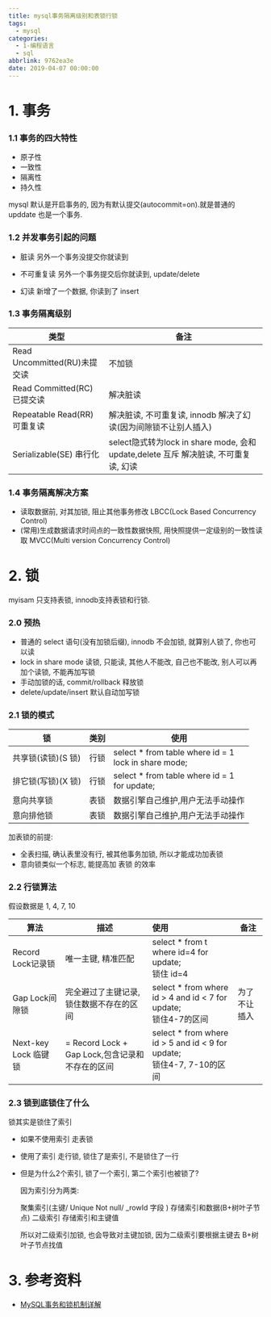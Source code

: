 ```yaml
---
title: mysql事务隔离级别和表锁行锁
tags:
  - mysql
categories:
  - 1-编程语言
  - sql
abbrlink: 9762ea3e
date: 2019-04-07 00:00:00
---
```


# 1. 事务

### 1.1 事务的四大特性

+ 原子性
+ 一致性
+ 隔离性
+ 持久性

mysql 默认是开启事务的, 因为有默认提交(autocommit=on).就是普通的 upddate 也是一个事务.

<!-- more -->

### 1.2 并发事务引起的问题

+ 脏读
另外一个事务没提交你就读到

+ 不可重复读
另外一个事务提交后你就读到,  update/delete

+ 幻读
新增了一个数据, 你读到了     insert

### 1.3 事务隔离级别

| 类型                         | 备注                                                         |
| ---------------------------- | ------------------------------------------------------------ |
| Read Uncommitted(RU)未提交读 | 不加锁                                                       |
| Read Committed(RC)已提交读   | 解决脏读                                                     |
| Repeatable Read(RR)可重复读  | 解决脏读, 不可重复读, innodb 解决了幻读(因为间隙锁不让别人插入) |
| Serializable(SE) 串行化      | select隐式转为lock in share mode, 会和 update,delete 互斥  解决脏读, 不可重复读, 幻读 |

### 1.4 事务隔离解决方案

+ 读取数据前, 对其加锁, 阻止其他事务修改  LBCC(Lock Based Concurrency Control)
+ (常用)生成数据请求时间点的一致性数据快照, 用快照提供一定级别的一致性读取 MVCC(Multi version Concurrency Control)   



# 2. 锁

myisam 只支持表锁, innodb支持表锁和行锁.

### 2.0 预热

+ 普通的 select 语句(没有加锁后缀), innodb 不会加锁, 就算别人锁了, 你也可以读
+ lock  in share mode 读锁, 只能读, 其他人不能改, 自己也不能改,  别人可以再加个读锁, 不能再加写锁
+ 手动加锁的话, commit/rollback 释放锁
+ delete/update/insert 默认自动加写锁



### 2.1 锁的模式

| 锁                 | 类别 | 使用                                                      |
| ------------------ | ---- | --------------------------------------------------------- |
| 共享锁(读锁)(S 锁) | 行锁 | select * from table where id = 1<br/>lock  in share mode; |
| 排它锁(写锁)(X 锁) | 行锁 | select * from table where id = 1<br/>for update;          |
| 意向共享锁         | 表锁 | 数据引擎自己维护,用户无法手动操作                         |
| 意向排他锁         | 表锁 | 数据引擎自己维护,用户无法手动操作                         |

加表锁的前提:

+ 全表扫描, 确认表里没有行, 被其他事务加锁, 所以才能成功加表锁
+ 意向锁类似一个标志, 能提高加 表锁 的效率



### 2.2 行锁算法 

假设数据是 1, 4, 7, 10

| 算法                 | 描述                                            | 使用                                                         | 备注         |
| -------------------- | ----------------------------------------------- | :----------------------------------------------------------- | ------------ |
| Record Lock记录锁    | 唯一主键, 精准匹配                              | select * from t where id=4 for update; <br/>锁住 id=4        |              |
| Gap Lock间隙锁       | 完全避过了主键记录, 锁住数据不存在的区间        | select * from where id > 4 and id < 7 for update; <br/>锁住4-7的区间 | 为了不让插入 |
| Next-key Lock 临键锁 | = Record Lock + Gap Lock,包含记录和不存在的区间 | select * from where id > 5 and id < 9 for update;<br/>锁住4-7, 7-10的区间 |              |



### 2.3 锁到底锁住了什么

锁其实是锁住了索引

+ 如果不使用索引
走表锁


+ 使用了索引
走行锁, 锁住了是索引, 不是锁住了一行


+ 但是为什么2个索引, 锁了一个索引, 第二个索引也被锁了?

  因为索引分为两类: 

  聚集索引(主键/ Unique Not null/ _rowId 字段 )  存储索引和数据(B+树叶子节点)
  二级索引 存储索引和主键值

  所以对二级索引加锁, 也会导致对主键加锁, 因为二级索引要根据主键去 B+树 叶子节点找值



# 3. 参考资料

+ [MySQL事务和锁机制详解](https://www.bilibili.com/video/BV1x54y1979n?from=search&seid=4833652458207423339)

